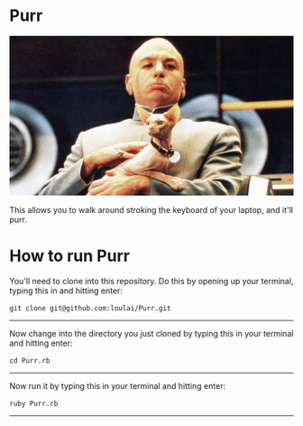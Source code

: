 Purr
====

![Dr evil knows whats up](drevil.png)

This allows you to walk around stroking the keyboard of your laptop, and it'll purr.

How to run Purr
====
You'll need to clone into this repository. Do this by opening up your terminal, typing this in and hitting enter:
```
git clone git@github.com:loulai/Purr.git 
```
----
Now change into the directory you just cloned by typing this in your terminal and hitting enter:
```
cd Purr.rb
```
---
Now run it by typing this in your terminal and hitting enter:
```
ruby Purr.rb
```
---